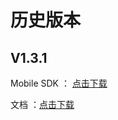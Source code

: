 # 历史版本

## V1.3.1

Mobile SDK ： [点击下载](https://github.com/Rokid/RokidMobileSDKAndroidDemo/releases/tag/v1.3.1)

文档 ：[点击下载](https://github.com/Rokid/mobile-sdk-android-docs/blob/master/history/RokidMobileSDK_Android_1.3.1.pdf)


